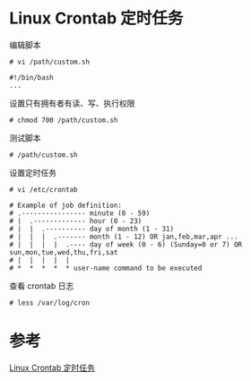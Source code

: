 # Linux Crontab 定时任务

编辑脚本
```shell
# vi /path/custom.sh
```
```shell
#!/bin/bash
...
```

设置只有拥有者有读、写、执行权限
```shell
# chmod 700 /path/custom.sh
```

测试脚本
```shell
# /path/custom.sh
```

设置定时任务
```shell
# vi /etc/crontab
```

```shell
# Example of job definition:
# .---------------- minute (0 - 59)
# |  .------------- hour (0 - 23)
# |  |  .---------- day of month (1 - 31)
# |  |  |  .------- month (1 - 12) OR jan,feb,mar,apr ...
# |  |  |  |  .---- day of week (0 - 6) (Sunday=0 or 7) OR sun,mon,tue,wed,thu,fri,sat
# |  |  |  |  |
# *  *  *  *  * user-name command to be executed
```

查看 crontab 日志
```shell
# less /var/log/cron
```

# 参考
[Linux Crontab 定时任务](https://www.runoob.com/w3cnote/linux-crontab-tasks.html)
